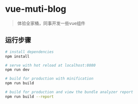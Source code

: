 # vue-muti-blog

> 体验全家桶，同事开发一些vue组件

## 运行步骤

``` bash
# install dependencies
npm install

# serve with hot reload at localhost:8080
npm run dev

# build for production with minification
npm run build

# build for production and view the bundle analyzer report
npm run build --report
